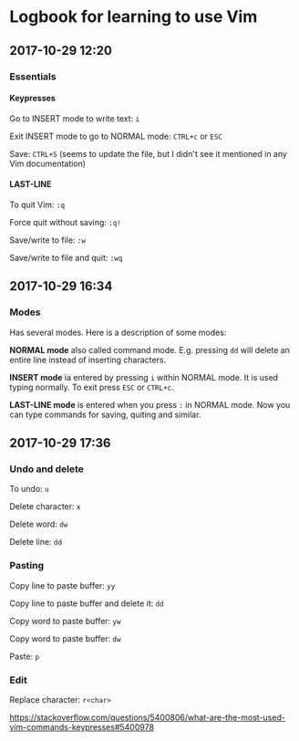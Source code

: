 ﻿# Logbook for learning to use Vim

## 2017-10-29 12:20 

### Essentials

#### Keypresses

Go to INSERT mode to write text: `i`

Exit INSERT mode to go to NORMAL mode: `CTRL+c` or `ESC`

Save: `CTRL+S` (seems to update the file, but I didn't see it mentioned in any Vim documentation)

#### LAST-LINE

To quit Vim: `:q`

Force quit without saving: `:q!`

Save/write to file: `:w`

Save/write to file and quit: `:wq`

## 2017-10-29 16:34

### Modes

Has several modes. Here is a description of some modes:

**NORMAL mode** also called command mode. E.g. pressing `dd` will delete an entire line instead of inserting characters.

**INSERT mode** ia entered by pressing `i` within NORMAL mode. It is used typing normally. To exit press `ESC` or `CTRL+c`.

**LAST-LINE mode** is entered when you press `:` in NORMAL mode. Now you can type commands for saving, quiting and similar.


## 2017-10-29 17:36

### Undo and delete

To undo: `u`

Delete character: `x`

Delete word: `dw`

Delete line: `dd`

### Pasting

Copy line to paste buffer: `yy`

Copy line to paste buffer and delete it: `dd`

Copy word to paste buffer: `yw`

Copy word to paste buffer: `dw`

Paste: `p`

### Edit

Replace character: `r<char>` 

https://stackoverflow.com/questions/5400806/what-are-the-most-used-vim-commands-keypresses#5400978
